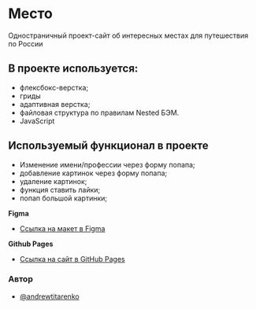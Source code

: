 # **Место**
Одностраничный проект-сайт об интересных местах для путешествия по России

## **В проекте используется:** 

- флексбокс-верстка; 
- гриды
- адаптивная верстка; 
- файловая структура по правилам Nested БЭМ.
- JavaScript

## **Используемый функционал в проекте** 
- Изменение имени/профессии через форму попапа;
- добавление картинок через форму попапа;
- удаление картинок;
- функция ставить лайки;
- попап большой картинки;


**Figma**

* [Ссылка на макет в Figma](https://www.figma.com/file/2cn9N9jSkmxD84oJik7xL7/JavaScript.-Sprint-4?node-id=0%3A1)

**Github Pages**

* [Ссылка на сайт в GitHub Pages](https://andrewtitarenko.github.io/mesto/)

### Автор

- [@andrewtitarenko](https://github.com/andrewtitarenko)
